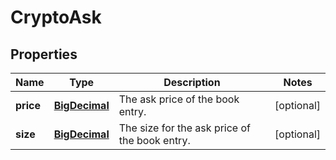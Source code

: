 
# CryptoAsk

## Properties
Name | Type | Description | Notes
------------ | ------------- | ------------- | -------------
**price** | [**BigDecimal**](BigDecimal.md) | The ask price of the book entry. |  [optional]
**size** | [**BigDecimal**](BigDecimal.md) | The size for the ask price of the book entry. |  [optional]



